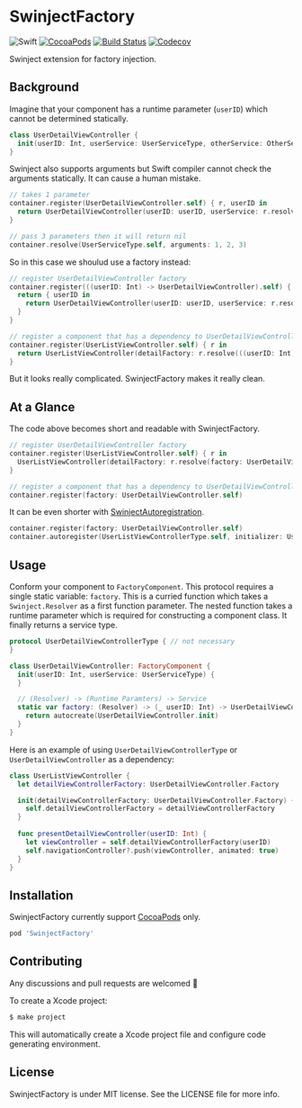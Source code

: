 # SwinjectFactory

![Swift](https://img.shields.io/badge/Swift-3.1-orange.svg)
[![CocoaPods](http://img.shields.io/cocoapods/v/SwinjectFactory.svg)](https://cocoapods.org/pods/SwinjectFactory)
[![Build Status](https://travis-ci.org/devxoul/SwinjectFactory.svg?branch=master)](https://travis-ci.org/devxoul/SwinjectFactory)
[![Codecov](https://img.shields.io/codecov/c/github/devxoul/SwinjectFactory.svg)](https://codecov.io/gh/devxoul/SwinjectFactory)

Swinject extension for factory injection.

## Background

Imagine that your component has a runtime parameter (`userID`) which cannot be determined statically.

```swift
class UserDetailViewController {
  init(userID: Int, userService: UserServiceType, otherService: OtherServiceType)
}
```

Swinject also supports arguments but Swift compiler cannot check the arguments statically. It can cause a human mistake.

```swift
// takes 1 parameter
container.register(UserDetailViewController.self) { r, userID in
  return UserDetailViewController(userID: userID, userService: r.resolve(UserServiceType.self)!)
}

// pass 3 parameters then it will return nil
container.resolve(UserServiceType.self, arguments: 1, 2, 3)
```

So in this case we shoulud use a factory instead:

```swift
// register UserDetailViewController factory
container.register(((userID: Int) -> UserDetailViewController).self) { r in
  return { userID in
    return UserDetailViewController(userID: userID, userService: r.resolve(UserServiceType.self)!)
  }
}

// register a component that has a dependency to UserDetailViewController
container.register(UserListViewController.self) { r in
  return UserListViewController(detailFactory: r.resolve(((userID: Int) -> UserDetailViewController).self)!)
}
```

But it looks really complicated. SwinjectFactory makes it really clean.

## At a Glance

The code above becomes short and readable with SwinjectFactory.

```swift
// register UserDetailViewController factory
container.register(UserListViewController.self) { r in
  UserListViewController(detailFactory: r.resolve(factory: UserDetailViewController.self)!)
}

// register a component that has a dependency to UserDetailViewController
container.register(factory: UserDetailViewController.self)
```

It can be even shorter with [SwinjectAutoregistration](https://github.com/Swinject/SwinjectAutoregistration).

```swift
container.register(factory: UserDetailViewController.self)
container.autoregister(UserListViewControllerType.self, initializer: UserListViewController.init)
```

## Usage

Conform your component to `FactoryComponent`. This protocol requires a single static variable: `factory`. This is a curried function which takes a `Swinject.Resolver` as a first function parameter. The nested function takes a runtime parameter which is required for constructing a component class. It finally returns a service type.

```swift
protocol UserDetailViewControllerType { // not necessary
}

class UserDetailViewController: FactoryComponent {
  init(userID: Int, userService: UserServiceType) {
  }

  // (Resolver) -> (Runtime Paramters) -> Service
  static var factory: (Resolver) -> (_ userID: Int) -> UserDetailViewControllerType {
    return autocreate(UserDetailViewController.init)
  }
}
```

Here is an example of using `UserDetailViewControllerType` or `UserDetailViewController` as a dependency:

```swift
class UserListViewController {
  let detailViewControllerFactory: UserDetailViewController.Factory

  init(detailViewControllerFactory: UserDetailViewController.Factory) {
    self.detailViewControllerFactory = detailViewControllerFactory
  }
  
  func presentDetailViewController(userID: Int) {
    let viewController = self.detailViewControllerFactory(userID)
    self.navigationController?.push(viewController, animated: true)
  }
}
```

## Installation

SwinjectFactory currently support [CocoaPods](https://cocoapods.org) only.

```ruby
pod 'SwinjectFactory'
```

## Contributing

Any discussions and pull requests are welcomed 💖

To create a Xcode project:

```bash
$ make project
```

This will automatically create a Xcode project file and configure code generating environment.

## License

SwinjectFactory is under MIT license. See the LICENSE file for more info.
